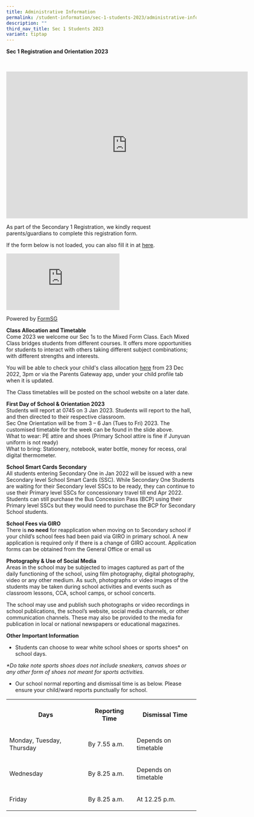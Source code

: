 ```yaml
---
title: Administrative Information
permalink: /student-information/sec-1-students-2023/administrative-information/
description: ""
third_nav_title: Sec 1 Students 2023
variant: tiptap
---
```

<p><strong>Sec 1 Registration and Orientation 2023</strong></p><p><br></p><div class="iframe-wrapper"><iframe height="389" width="640" allowfullscreen="true" frameborder="0" src="https://docs.google.com/presentation/d/e/2PACX-1vSjAPnXV1Lx1i5x5SnCMOIxciRpeQRI8Kml9uWe3IPWkvuuiWG9RFNw1nGPAl8aelyoAOhS830IyIii/embed?start=false&amp;loop=false&amp;delayms=3000"></iframe></div><p>As part of the Secondary 1 Registration, we kindly request parents/guardians to complete this registration form.</p><p>If the form below is not loaded, you can also fill it in at&nbsp;<a href="https://form.gov.sg/5fc9c6d7ccebe00011efb6f8" rel="noopener noreferrer nofollow" target="_blank"><u>here</u></a>.</p><div class="iframe-wrapper"><iframe allowfullscreen="true" frameborder="0" src="https://form.gov.sg/5fc9c6d7ccebe00011efb6f8"></iframe></div><p>Powered by&nbsp;<a href="https://form.gov.sg/" rel="noopener noreferrer nofollow" target="_blank"><u>FormSG</u></a></p><p><strong>Class Allocation and Timetable</strong><br>Come 2023 we welcome our Sec 1s to the Mixed Form Class. Each Mixed Class bridges students from different courses. It offers more opportunities for students to interact with others taking different subject combinations; with different strengths and interests.&nbsp;</p><p>You will be able to check your child's class allocation&nbsp;<a href="https://script.google.com/macros/s/AKfycbzTqFanN55xJRtHBsoQUoLxjxaXizEjvlnSjjtlW3mquKSsTA0wi4aGwqsvchuQLdfLBA/exec" rel="noopener" target="_blank"><u>here</u></a>&nbsp;from 23 Dec 2022, 3pm or via the Parents Gateway app, under your child profile tab when it is updated.&nbsp;</p><p>The Class timetables will be posted on the school website on a later date.</p><p><strong>First Day of School &amp; Orientation 2023</strong><br>Students will report at 0745 on 3 Jan 2023. Students will report to the hall, and then directed to their respective classroom.<br>Sec One Orientation will be from 3 – 6 Jan (Tues to Fri) 2023. The customised timetable for the week can be found in the slide above.<br>What to wear: PE attire and shoes (Primary School attire is fine if Junyuan uniform is not ready)<br>What to bring: Stationery, notebook, water bottle, money for recess, oral digital thermometer.</p><p><strong>School Smart Cards Secondary</strong><br>All students entering Secondary One in Jan 2022 will be issued with a new Secondary level School Smart Cards (SSC). While Secondary One Students are waiting for their Secondary level SSCs to be ready, they can continue to use their Primary level SSCs for concessionary travel till end Apr 2022. Students can still purchase the Bus Concession Pass (BCP) using their Primary level SSCs but they would need to purchase the BCP for Secondary School students.<strong><br></strong></p><p><strong>School Fees via GIRO</strong><br>There is<strong> no need</strong> for reapplication when moving on to Secondary school if your child’s school fees had been paid via GIRO in primary school. A new application is required only if there is a change of GIRO account. Application forms can be obtained from the General Office or email us<strong><br></strong></p><p><strong>Photography &amp; Use of Social Media</strong><br>Areas in the school may be subjected to images captured as part of the daily functioning of the school, using film photography, digital photography, video or any other medium. As such, photographs or video images of the students may be taken during school activities and events such as classroom lessons, CCA, school camps, or school concerts.&nbsp;</p><p>The school may use and publish such photographs or video recordings in school publications, the school’s website, social media channels, or other communication channels. These may also be provided to the media for publication in local or national newspapers or educational magazines.</p><p><strong>Other Important Information</strong></p><ul data-tight="true" class="tight"><li><p>Students can choose to wear white school shoes or sports shoes* on school days.</p></li></ul><p><em>*Do take note sports shoes does not include sneakers, canvas shoes or any other form of shoes not meant for sports activities.</em></p><ul data-tight="true" class="tight"><li><p>Our school normal reporting and dismissal time is as below. Please ensure your child/ward reports punctually for school.</p></li></ul><table><tbody><tr><th rowspan="1" colspan="1"><p>Days</p></th><th rowspan="1" colspan="1"><p>Reporting Time</p></th><th rowspan="1" colspan="1"><p>Dismissal Time</p></th></tr><tr><td rowspan="1" colspan="1"><p>Monday, Tuesday, Thursday</p></td><td rowspan="1" colspan="1"><p>By 7.55 a.m.</p></td><td rowspan="1" colspan="1"><p>Depends on timetable</p></td></tr><tr><td rowspan="1" colspan="1"><p>Wednesday</p></td><td rowspan="1" colspan="1"><p>By 8.25 a.m.</p></td><td rowspan="1" colspan="1"><p>Depends on timetable</p></td></tr><tr><td rowspan="1" colspan="1"><p>Friday</p></td><td rowspan="1" colspan="1"><p>By 8.25 a.m.</p></td><td rowspan="1" colspan="1"><p>At 12.25 p.m.</p></td></tr></tbody></table><p></p>